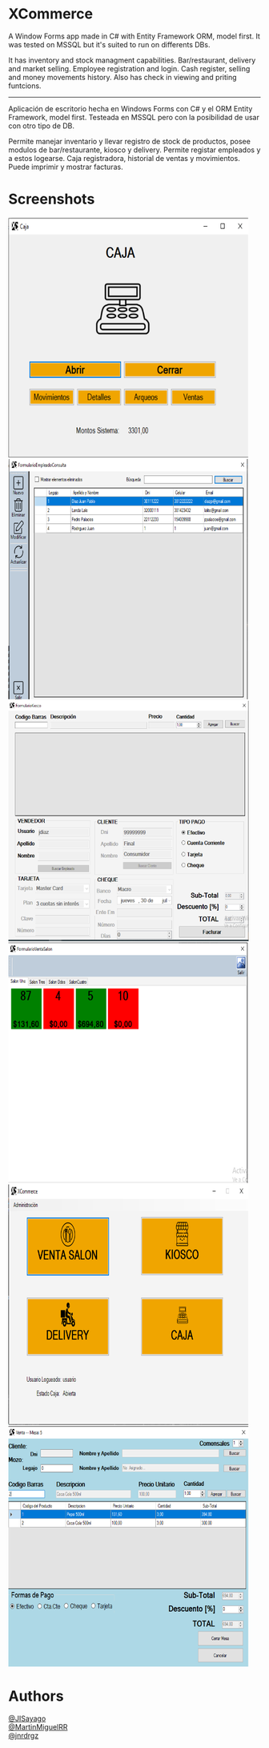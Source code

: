 # XCommerce

A Window Forms app made in C# with Entity Framework ORM, model first. It was tested on MSSQL but it's suited to run on differents DBs.

It has inventory and stock managment capabilities. Bar/restaurant, delivery and market selling. Employee registration and login. Cash register, selling and money movements history. Also has check in viewing and priting funtcions.  

-------------------

Aplicación de escritorio hecha en Windows Forms con C# y el ORM Entity Framework, model first. Testeada en MSSQL pero con la posibilidad de usar con otro tipo de DB.

Permite manejar inventario y llevar registro de stock de productos, posee modulos de bar/restaurante, kiosco y delivery. Permite registar empleados y a estos logearse. Caja registradora, historial de ventas y movimientos. Puede imprimir y mostrar facturas.

# Screenshots
<img src="readme_imgs/fcaja.png" width="480" height="480">
<img src="readme_imgs/fconsulta.png" width="480" height="480">
<img src="readme_imgs/fkiosco.png" width="480" height="480">
<img src="readme_imgs/mesas.png" width="480" height="480">
<img src="readme_imgs/fprinc.png" width="480" height="480">
<img src="readme_imgs/fventasal.png" width="480" height="480">

# Authors
[@JISayago]( https://github.com/JISayago )<br>
[@MartinMiguelRR]( https://github.com/MartinMiguelRR )<br>
[@jnrdrgz]( https://github.com/jnrdrgz )
